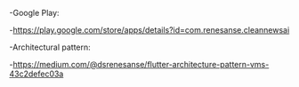 -Google Play:

-https://play.google.com/store/apps/details?id=com.renesanse.cleannewsai

-Architectural pattern:

-https://medium.com/@dsrenesanse/flutter-architecture-pattern-vms-43c2defec03a
